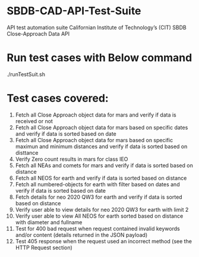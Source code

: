 # SBDB-CAD-API-Test-Suite
API test automation suite Californian Institute of Technology’s (CIT) SBDB Close-Approach Data API

# Run test cases with Below command
./runTestSuit.sh

# Test cases covered:
1. Fetch all Close Approach object data for mars and verify if data is received or not  
2. Fetch all Close Approach object data for mars based on specific dates and verify if data is sorted based on date
3. Fetch all Close Approach object data for mars based on specific maximun and minimum distances and verify if data is sorted based on disttance
4. Verify Zero count results in mars for class IEO
5. Fetch all NEAs and comets for mars and verify if data is sorted based on distance
6. Fetch all NEOS for earth and verify if data is sorted based on distance
7. Fetch all numbered-objects for earth with filter based on dates and verify if data is sorted based on date
8. Fetch details for neo 2020 QW3 for earth and verify if data is sorted based on distance
9. Verify user able to view  details for neo 2020 QW3 for earth with limit 2
10. Verify user able to view All NEOS for earth sorted based on distance with diameter and fullname
11. Test for 400 bad request when request contained invalid keywords and/or content (details returned in the JSON payload)
12. Test 405 response when the request used an incorrect method (see the HTTP Request section) 

